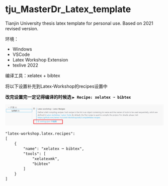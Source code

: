 # tju_MasterDr_Latex_template

 Tianjin University thesis latex template for personal use. Based on 2021 revised version.

环境：

* Windows
* VSCode
* Latex Workshop Extension
* texlive 2022

编译工具：xelatex + bibtex

将以下设置补充到Latex-Workshop的recipes设置中

**改完设置完一定记得编译的时候选 `▶ Recipe: xelatex ➞ bibtex`**

![1687837001540](image/README/1687837001540.png)

```
"latex-workshop.latex.recipes":
[
    {
        "name": "xelatex ➞ bibtex",
        "tools": [
            "xelatexmk",
            "bibtex"
        ]
    }
]
```

